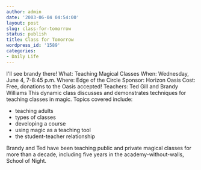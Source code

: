 ```yaml
---
author: admin
date: '2003-06-04 04:54:00'
layout: post
slug: class-for-tomorrow
status: publish
title: Class for Tomorrow
wordpress_id: '1589'
categories:
- Daily Life
---
```


I'll see brandy there! What: Teaching Magical Classes When: Wednesday,
June 4, 7-8:45 p.m. Where: Edge of the Circle Sponsor: Horizon Oasis
Cost: Free, donations to the Oasis accepted! Teachers: Ted Gill and
Brandy Williams This dynamic class discusses and demonstrates techniques
for teaching classes in magic. Topics covered include:

-   teaching adults
-   types of classes
-   developing a course
-   using magic as a teaching tool
-   the student-teacher relationship

Brandy and Ted have been teaching public and private magical classes for
more than a decade, including five years in the academy-without-walls,
School of Night.
